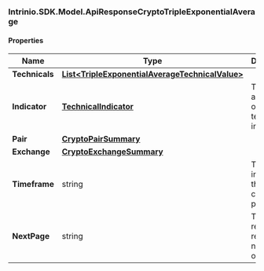 [//]: # (CLASS:Intrinio.SDK.Model.ApiResponseCryptoTripleExponentialAverage)

[//]: # (KIND:object)

### Intrinio.SDK.Model.ApiResponseCryptoTripleExponentialAverage
#### Properties

[//]: # (START_DEFINITION)

Name | Type | Description
------------ | ------------- | -------------
**Technicals** | [**List&lt;TripleExponentialAverageTechnicalValue&gt;**](TripleExponentialAverageTechnicalValue.md) |  &nbsp;
**Indicator** | [**TechnicalIndicator**](TechnicalIndicator.md) | The name and symbol of the technical indicator &nbsp;
**Pair** | [**CryptoPairSummary**](CryptoPairSummary.md) |  &nbsp;
**Exchange** | [**CryptoExchangeSummary**](CryptoExchangeSummary.md) |  &nbsp;
**Timeframe** | string | The time interval for the crypto currency prices &nbsp;
**NextPage** | string | The token required to request the next page of the data &nbsp;

[//]: # (END_DEFINITION)


[//]: # (CONTAINED_CLASS:Intrinio.SDK.Model.TripleExponentialAverageTechnicalValue)


[//]: # (CONTAINED_CLASS:Intrinio.SDK.Model.TechnicalIndicator)


[//]: # (CONTAINED_CLASS:Intrinio.SDK.Model.CryptoPairSummary)


[//]: # (CONTAINED_CLASS:Intrinio.SDK.Model.CryptoExchangeSummary)


